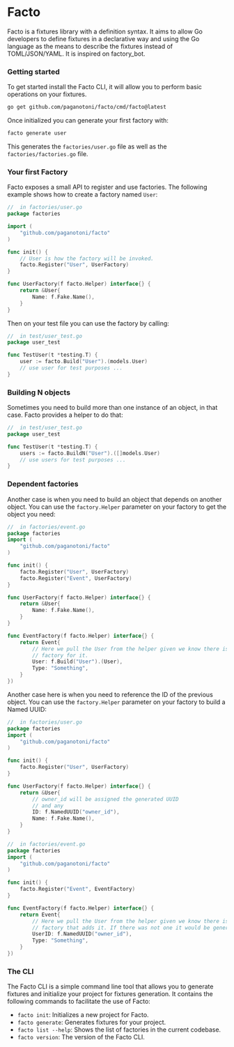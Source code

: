 # Facto

Facto is a fixtures library with a definition syntax. It aims to allow Go developers to define fixtures in a declarative way and using the Go language as the means to describe the fixtures instead of TOML/JSON/YAML. It is inspired on factory_bot.

### Getting started

To get started install the Facto CLI, it will allow you to perform basic operations on your fixtures.

```sh
go get github.com/paganotoni/facto/cmd/facto@latest
```

Once initialized you can generate your first factory with:

```sh
facto generate user
```

This generates the `factories/user.go` file as well as the `factories/factories.go` file.

### Your first Factory

Facto exposes a small API to register and use factories. The following example shows how to create a factory named `User`:

```go
//  in factories/user.go
package factories

import (
    "github.com/paganotoni/facto"
)

func init() {
    // User is how the factory will be invoked.
    facto.Register("User", UserFactory)
}

func UserFactory(f facto.Helper) interface{} {
    return &User{
        Name: f.Fake.Name(),
    }
}
```

Then on your test file you can use the factory by calling:

```go
//  in test/user_test.go
package user_test

func TestUser(t *testing.T) {
    user := facto.Build("User").(models.User)
    // use user for test purposes ...
}
```

### Building N objects
Sometimes you need to build more than one instance of an object, in that case. Facto provides a helper to do that:

```go
//  in test/user_test.go
package user_test

func TestUser(t *testing.T) {
    users := facto.BuildN("User").([]models.User)
    // use users for test purposes ...
}

```

### Dependent factories

Another case is when you need to build an object that depends on another object. You can use the `factory.Helper` parameter on your factory to get the object you need:

```go
//  in factories/event.go
package factories
import (
    "github.com/paganotoni/facto"
)

func init() {
    facto.Register("User", UserFactory)
    facto.Register("Event", UserFactory)
}

func UserFactory(f facto.Helper) interface{} {
    return &User{
        Name: f.Fake.Name(),
    }
}

func EventFactory(f facto.Helper) interface{} {
	return Event{
        // Here we pull the User from the helper given we know there is a 
        // factory for it.
		User: f.Build("User").(User),
		Type: "Something",
	}
})
```

Another case here is when you need to reference the ID of the previous object. You can use the `factory.Helper` parameter on your factory to build a Named UUID:

```go
//  in factories/user.go
package factories
import (
    "github.com/paganotoni/facto"
)

func init() {
    facto.Register("User", UserFactory)
}

func UserFactory(f facto.Helper) interface{} {
    return &User{
        // owner_id will be assigned the generated UUID 
        // and any 
        ID: f.NamedUUID("owner_id"),
        Name: f.Fake.Name(),
    }
}

//  in factories/event.go
package factories
import (
    "github.com/paganotoni/facto"
)

func init() {
    facto.Register("Event", EventFactory)
}

func EventFactory(f facto.Helper) interface{} {
	return Event{
        // Here we pull the User from the helper given we know there is a 
        // factory that adds it. If there was not one it would be generated new.
		UserID: f.NamedUUID("owner_id"),
		Type: "Something",
	}
})
```

### The CLI

The Facto CLI is a simple command line tool that allows you to generate fixtures and initialize your project for fixtures generation. It contains the following commands to facilitate the use of Facto:

 * `facto init`: Initializes a new project for Facto.
 * `facto generate`: Generates fixtures for your project.
 * `facto list --help`: Shows the list of factories in the current codebase.
 * `facto version`: The version of the Facto CLI.



